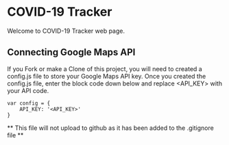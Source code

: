 # COVID-19 Tracker

Welcome to COVID-19 Tracker web page. 

## Connecting Google Maps API

If you Fork or make a Clone of this project, you will need to created a config.js file to store your Google Maps API key. Once you created the config.js file, enter the block code down below and replace <API_KEY> with your API code. 
```
var config = {
    API_KEY: '<API_KEY>'
}
```

** This file will not upload to github as it has been added to the .gitignore file **